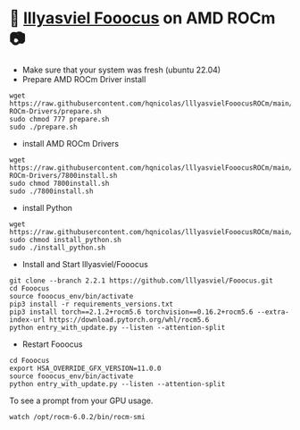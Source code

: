 # 💬 [lllyasviel Fooocus](https://github.com/lllyasviel/Fooocus) on AMD ROCm 📷
- Make sure that your system was fresh (ubuntu 22.04)
- Prepare AMD ROCm Driver install
```
wget https://raw.githubusercontent.com/hqnicolas/lllyasvielFooocusROCm/main/AMD-ROCm-Drivers/prepare.sh
sudo chmod 777 prepare.sh
sudo ./prepare.sh
```
- install AMD ROCm Drivers
```
wget https://raw.githubusercontent.com/hqnicolas/lllyasvielFooocusROCm/main/AMD-ROCm-Drivers/7800install.sh
sudo chmod 7800install.sh
sudo ./7800install.sh
```
- install Python
```
wget https://raw.githubusercontent.com/hqnicolas/lllyasvielFooocusROCm/main/install_python.sh
sudo chmod install_python.sh
sudo ./install_python.sh
```
- Install and Start lllyasviel/Fooocus
```
git clone --branch 2.2.1 https://github.com/lllyasviel/Fooocus.git
cd Fooocus
source fooocus_env/bin/activate
pip3 install -r requirements_versions.txt
pip3 install torch==2.1.2+rocm5.6 torchvision==0.16.2+rocm5.6 --extra-index-url https://download.pytorch.org/whl/rocm5.6
python entry_with_update.py --listen --attention-split
```
- Restart Fooocus
```
cd Fooocus
export HSA_OVERRIDE_GFX_VERSION=11.0.0
source fooocus_env/bin/activate
python entry_with_update.py --listen --attention-split
```
To see a prompt from your GPU usage.
```
watch /opt/rocm-6.0.2/bin/rocm-smi
```
